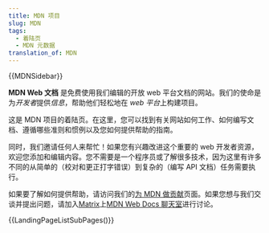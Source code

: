 ```yaml
---
title: MDN 项目
slug: MDN
tags:
  - 着陆页
  - MDN 元数据
translation_of: MDN
---
```

{{MDNSidebar}}

**MDN Web 文档** 是免费使用我们编辑的开放 web 平台文档的网站。我们的使命是为*开发者*提供*信息*，帮助他们轻松地在 *web 平台*上构建项目。

这是 MDN 项目的着陆页。在这里，您可以找到有关网站如何工作、如何编写文档、遵循哪些准则和惯例以及您如何提供帮助的指南。

同时，我们邀请任何人来帮忙！如果您有兴趣改进这个重要的 web 开发者资源，欢迎您添加和编辑内容。您不需要是一个程序员或了解很多技术，因为这里有许多不同的从简单的（校对和更正打字错误）到复杂的（编写 API 文档）任务需要执行。

如果要了解如何提供帮助，请访问我们的[为 MDN 做贡献](/zh-CN/docs/MDN/Contribute)页面。如果您想与我们交谈并提出问题，请加入[Matrix](https://wiki.mozilla.org/Matrix)上[MDN Web Docs 聊天室](https://chat.mozilla.org/#/room/#mdn:mozilla.org)进行讨论。

{{LandingPageListSubPages()}}
